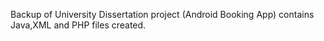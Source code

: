 Backup of University Dissertation project (Android Booking App) contains Java,XML and PHP files created.

